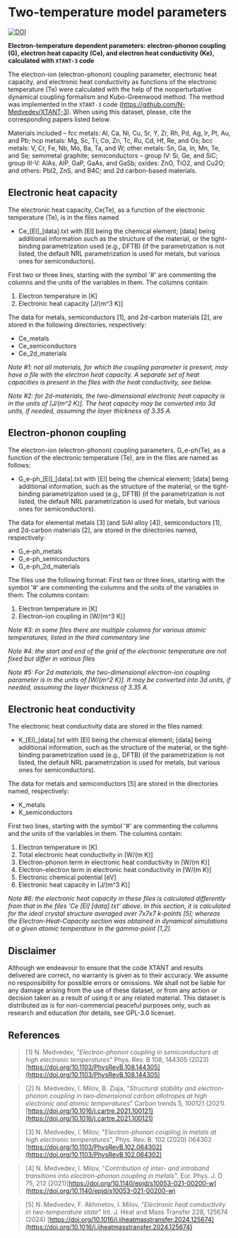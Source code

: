# Two-temperature model parameters

[![DOI](https://zenodo.org/badge/667767658.svg)](https://zenodo.org/doi/10.5281/zenodo.10183635)

__Electron-temperature dependent parameters: electron-phonon coupling (G), electron heat capacity (Ce), and electron heat conductivity (Ke), calculated with `XTANT-3` code__

The electron-ion (electron-phonon) coupling parameter, electronic heat capacity, and electronic heat conductivity as functions of the electronic temperature (Te) were calculated with the help of the nonperturbative dynamical coupling formalism and Kubo-Greenwood method. The method was implemented in the `XTANT-3` code (https://github.com/N-Medvedev/XTANT-3).
When using this dataset, please, cite the corresponding papers listed below.

Materials included – fcc metals: Al, Ca, Ni, Cu, Sr, Y, Zr, Rh, Pd, Ag, Ir, Pt, Au, and Pb; hcp metals: Mg, Sc, Ti, Co, Zn, Tc, Ru, Cd, Hf, Re, and Os; bcc metals: V, Cr, Fe, Nb, Mo, Ba, Ta, and W; other metals: Sn, Ga, In, Mn, Te, and Se; semimetal graphite; semiconductors – group IV: Si, Ge, and SiC; group III-V: AlAs, AlP, GaP, GaAs, and GaSb; oxides: ZnO, TiO2, and Cu2O; and others: PbI2, ZnS, and B4C; and 2d carbon-based materials.

## Electronic heat capacity

The electronic heat capacity, Ce(Te),  as a function of the electronic temperature (Te), is in the files named
* Ce_[El]_[data].txt
with [El] being the chemical element; [data] being additional information such as the structure of the material, or the tight-binding parametrization used (e.g., DFTB) (if the parametrization is not listed, the default NRL parametrization is used for metals, but various ones for semiconductors).

First two or three lines, starting with the symbol '#' are commenting the columns and the units of the variables in them.
The columns contain:
1) Electron temperature in [K]
2) Electronic heat capacity [J/(m^3 K)]

The data for metals, semiconductors [1], and 2d-carbon materials [2], are stored in the following directories, respectively:
* Ce_metals
* Ce_semiconductors
* Ce_2d_materials

_Note #1: not all materials, for which the coupling parameter is present, may have a file with the electron heat capacity. A separate set of heat capacities is present in the files with the heat conductivity, see below._

_Note #2: for 2d-materials, the two-dimensional electronic heat capacity is in the units of [J/(m^2 K)]. The heat capacity may be converted into 3d units, if needed, assuming the layer thickness of 3.35 A._


## Electron-phonon coupling

The electron-ion (electron-phonon) coupling parameters, G_e-ph(Te), as a function of the electronic temperature (Te), are in the files are named as follows:
* G_e-ph_[El]_[data].txt
with [El] being the chemical element; [data] being additional information, such as the structure of the material, or the tight-binding parametrization used (e.g., DFTB) (if the parametrization is not listed, the default NRL parametrization is used for metals, but various ones for semiconductors).

The data for elemental metals [3] (and SiAl alloy [4]), semiconductors [1], and 2d-carbon materials [2], are stored in the directories named, respectively:
* G_e-ph_metals
* G_e-ph_semiconductors
* G_e-ph_2d_materials

The files use the following format:
First two or three lines, starting with the symbol '#' are commenting the columns and the units of the variables in them.
The columns contain:
1) Electron temperature in [K]
2) Electron-ion coupling in [W/(m^3 K)]

_Note #3: in some files there are multiple columns for various atomic temperatures, listed in the third commentary line_

_Note #4: the start and end of the grid of the electronic temperature are not fixed but differ in various files_

_Note #5: For 2d materials, the two-dimensional electron-ion coupling parameter is in the units of [W/(m^2 K)]. It may be converted into 3d units, if needed, assuming the layer thickness of 3.35 A._


## Electronic heat conductivity

The electronic heat conductivity data are stored in the files named:
* K_[El]_[data].txt
with [El] being the chemical element; [data] being additional information, such as the structure of the material, or the tight-binding parametrization used (e.g., DFTB) (if the parametrization is not listed, the default NRL parametrization is used for metals, but various ones for semiconductors).

The data for metals and semiconductors [5] are stored in the directories named, respectively:
* K_metals
* K_semiconductors
 
First two lines, starting with the symbol '#' are commenting the columns and the units of the variables in them.
The columns contain:
1) Electron temperature in [K]
2) Total electronic heat conductivity in [W/(m K)]
3) Electron-phonon term in electronic heat conductivity in [W/(m K)]
4) Electron-electron term in electronic heat conductivity in [W/(m K)]
5) Electronic chemical potential [eV]
6) Electronic heat capacity in [J/(m^3 K)]

_Note #6: the electronic heat capacity in these files is calculated differently from that in the files 'Ce [El] [data].txt' above. In this section, it is calculated for the ideal crystal structure averaged over 7x7x7 k-points [5]; whereas the Electron-Heat-Capacity section was obtained in dynamical simulations at a given atomic temperature in the gamma-point [1,2]._


## Disclaimer

Although we endeavour to ensure that the code XTANT and results delivered are correct, no warranty is given as to their accuracy. We assume no responsibility for possible errors or omissions. We shall not be liable for any damage arising from the use of these dataset, or from any action or decision taken as a result of using it or any related material.
This dataset is distributed _as is_ for non-commercial peaceful purposes only, such as research and education (for details, see GPL-3.0 license). 


## References

> [1] N. Medvedev, "_Electron-phonon coupling in semiconductors at high electronic temperatures_" Phys. Rev. B 108, 144305 (2023) [https://doi.org/10.1103/PhysRevB.108.144305](https://doi.org/10.1103/PhysRevB.108.144305)

> [2] N. Medvedev, I. Milov, B. Ziaja, "_Structural stability and electron‐phonon coupling in two‐dimensional carbon allotropes at high electronic and atomic temperatures_" Carbon trends 5, 100121 (2021). [https://doi.org/10.1016/j.cartre.2021.100121](https://doi.org/10.1016/j.cartre.2021.100121)

> [3] N. Medvedev, I. Milov, "_Electron-phonon coupling in metals at high electronic temperatures_", Phys. Rev. B. 102 (2020) 064302 [https://doi.org/10.1103/PhysRevB.102.064302](https://doi.org/10.1103/PhysRevB.102.064302)

> [4] N. Medvedev, I. Milov, "_Contribution of inter- and intraband transitions into electron–phonon coupling in metals_", Eur. Phys. J. D 75, 212 (2021)[https://doi.org/10.1140/epjd/s10053-021-00200-w](https://doi.org/10.1140/epjd/s10053-021-00200-w) 

> [5] N. Medvedev, F. Akhmetov, I. Milov, "_Electronic heat conductivity in two-temperature state_" Int. J. Heat and Mass Transfer 228, 125674 (2024) [https://doi.org/10.1016/j.ijheatmasstransfer.2024.125674](https://doi.org/10.1016/j.ijheatmasstransfer.2024.125674)


